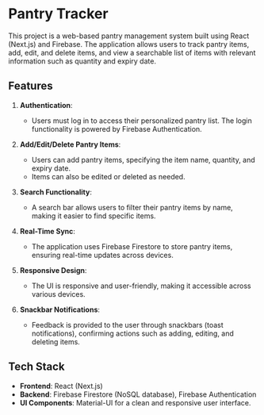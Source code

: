 # Pantry Tracker

This project is a web-based pantry management system built using React (Next.js) and Firebase. The application allows users to track pantry items, add, edit, and delete items, and view a searchable list of items with relevant information such as quantity and expiry date.

## Features

1. **Authentication**: 
   - Users must log in to access their personalized pantry list. The login functionality is powered by Firebase Authentication.

2. **Add/Edit/Delete Pantry Items**:
   - Users can add pantry items, specifying the item name, quantity, and expiry date.
   - Items can also be edited or deleted as needed.

3. **Search Functionality**:
   - A search bar allows users to filter their pantry items by name, making it easier to find specific items.

4. **Real-Time Sync**:
   - The application uses Firebase Firestore to store pantry items, ensuring real-time updates across devices.

5. **Responsive Design**:
   - The UI is responsive and user-friendly, making it accessible across various devices.

6. **Snackbar Notifications**:
   - Feedback is provided to the user through snackbars (toast notifications), confirming actions such as adding, editing, and deleting items.

## Tech Stack

- **Frontend**: React (Next.js)
- **Backend**: Firebase Firestore (NoSQL database), Firebase Authentication
- **UI Components**: Material-UI for a clean and responsive user interface.
